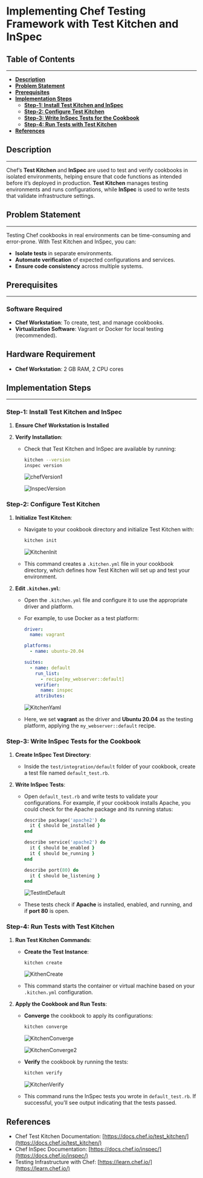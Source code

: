 # **Implementing Chef Testing Framework with Test Kitchen and InSpec**

## **Table of Contents**
---
* [**Description**](#description)  
* [**Problem Statement**](#problem-statement)  
* [**Prerequisites**](#prerequisites)
* [**Implementation Steps**](#implementation-steps) 
  - [**Step-1: Install Test Kitchen and InSpec**](#step-1-install-test-kitchen-and-inspec) 
  - [**Step-2: Configure Test Kitchen**](#step-2-configure-test-kitchen) 
  - [**Step-3: Write InSpec Tests for the Cookbook**](#step-3-write-inspec-tests-for-the-cookbook) 
  - [**Step-4: Run Tests with Test Kitchen**](#step-4-run-tests-with-test-kitchen)
* [**References**](#references)

## **Description**
---
Chef’s **Test Kitchen** and **InSpec** are used to test and verify cookbooks in isolated environments, helping ensure that code functions as intended before it’s deployed in production. **Test Kitchen** manages testing environments and runs configurations, while **InSpec** is used to write tests that validate infrastructure settings.

## **Problem Statement**
---
Testing Chef cookbooks in real environments can be time-consuming and error-prone. With Test Kitchen and InSpec, you can:
- **Isolate tests** in separate environments.
- **Automate verification** of expected configurations and services.
- **Ensure code consistency** across multiple systems.

## **Prerequisites**
---
### **Software Required**
- **Chef Workstation**: To create, test, and manage cookbooks.
- **Virtualization Software**: Vagrant or Docker for local testing (recommended).

## **Hardware Requirement**
- **Chef Workstation**: 2 GB RAM, 2 CPU cores

## **Implementation Steps**
---
### **Step-1: Install Test Kitchen and InSpec**

1. **Ensure Chef Workstation is Installed**

2. **Verify Installation**:
   - Check that Test Kitchen and InSpec are available by running:
     ```bash
     kitchen --version
     inspec version
     ```

     ![chefVersion1](images/Chef%20version1.png)

     ![InspecVersion](images/Inspec%20version.png)

### **Step-2: Configure Test Kitchen**

1. **Initialize Test Kitchen**:
   - Navigate to your cookbook directory and initialize Test Kitchen with:
     ```bash
     kitchen init
     ```

     ![KitchenInit](images/KitchenInit.png)

   - This command creates a `.kitchen.yml` file in your cookbook directory, which defines how Test Kitchen will set up and test your environment.

2. **Edit `.kitchen.yml`**:
   - Open the `.kitchen.yml` file and configure it to use the appropriate driver and platform.
   - For example, to use Docker as a test platform:
     ```yaml
     driver:
       name: vagrant

     platforms:
       - name: ubuntu-20.04

     suites:
       - name: default
         run_list:
           - recipe[my_webserver::default]
         verifier:
           name: inspec
         attributes:
     ```

     ![KitchenYaml](images/KitchenYaml.png)

   - Here, we set **vagrant** as the driver and **Ubuntu 20.04** as the testing platform, applying the `my_webserver::default` recipe.

### **Step-3: Write InSpec Tests for the Cookbook**

1. **Create InSpec Test Directory**:
   - Inside the `test/integration/default` folder of your cookbook, create a test file named `default_test.rb`.

2. **Write InSpec Tests**:
   - Open `default_test.rb` and write tests to validate your configurations. For example, if your cookbook installs Apache, you could check for the Apache package and its running status:
     ```ruby
     describe package('apache2') do
       it { should be_installed }
     end

     describe service('apache2') do
       it { should be_enabled }
       it { should be_running }
     end

     describe port(80) do
       it { should be_listening }
     end
     ```
     
     ![TestIntDefault](images/TestIntDefault.png)

   - These tests check if **Apache** is installed, enabled, and running, and if **port 80** is open.

### **Step-4: Run Tests with Test Kitchen**

1. **Run Test Kitchen Commands**:
   - **Create the Test Instance**:
     ```bash
     kitchen create
     ```

     ![KithenCreate](images/KitchenCreate.png)

   - This command starts the container or virtual machine based on your `.kitchen.yml` configuration.

2. **Apply the Cookbook and Run Tests**:
   - **Converge** the cookbook to apply its configurations:
     ```bash
     kitchen converge
     ```

     ![KitchenConverge](images/KitchenConverge.png)

     ![KitchenConverge2](images/KitchenConverge2.png)

   - **Verify** the cookbook by running the tests:
     ```bash
     kitchen verify
     ```

     ![KitchenVerify](images/KitchenVerify.png)

   - This command runs the InSpec tests you wrote in `default_test.rb`. If successful, you’ll see output indicating that the tests passed.

## **References**

- Chef Test Kitchen Documentation: [https://docs.chef.io/test_kitchen/](https://docs.chef.io/test_kitchen/)
- Chef InSpec Documentation: [https://docs.chef.io/inspec/](https://docs.chef.io/inspec/)
- Testing Infrastructure with Chef: [https://learn.chef.io/](https://learn.chef.io/)